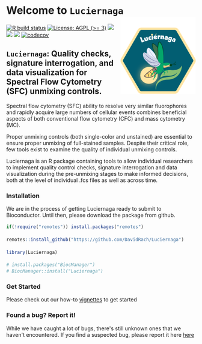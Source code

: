 # Welcome to `Luciernaga` <img src="inst/hex/hex.png" width="200" align="right"/>

<!-- To modify Package/Title/Description/Authors fields, edit the DESCRIPTION file -->
<!-- badges: start -->

[![R build
status](https://github.com/DavidRach/Luciernaga/workflows/rworkflows/badge.svg)](https://github.com/DavidRach/Luciernaga/actions)
[![License: AGPL (\>=
3)](https://img.shields.io/badge/license-AGPL%20(%3E=%203)-blue.svg)](https://cran.r-project.org/web/licenses/AGPL%20(%3E=%203))
[![](https://img.shields.io/badge/devel%20version-0.1.0-black.svg)](https://github.com/DavidRach/Luciernaga)
[![](https://img.shields.io/github/languages/code-size/DavidRach/Luciernaga.svg)](https://github.com/DavidRach/Luciernaga)
[![](https://img.shields.io/github/last-commit/DavidRach/Luciernaga.svg)](https://github.com/DavidRach/Luciernaga/commits/master)
[![codecov](https://codecov.io/gh/DavidRach/Luciernaga/graph/badge.svg?token=GHWZ3NJ7IK)](https://codecov.io/gh/DavidRach/Luciernaga)
<br> <!-- badges: end -->

## `Luciernaga`: Quality checks, signature interrogation, and data visualization for Spectral Flow Cytometry (SFC) unmixing controls.

Spectral flow cytometry (SFC) ability to resolve very similar fluorophores and rapidly acquire large numbers of cellular events combines beneficial aspects of both conventional flow cytometry (CFC) and mass cytometry (MC). 

Proper unmixing controls (both single-color and unstained) are essential to ensure proper unmixing of full-stained samples. Despite their critical role, few tools exist to examine the quality of individual unmixing controls. 

Luciernaga is an R package containing tools to allow individual researchers to implement quality control checks, signature interrogation and data visualization during the pre-unmixing stages to make informed decisions, both at the level of individual .fcs files as well as across time. 

### Installation

We are in the process of getting Luciernaga ready to submit to Bioconductor. Until then, please download the package from github. 

``` r
if(!require("remotes")) install.packages("remotes")

remotes::install_github("https://github.com/DavidRach/Luciernaga")

library(Luciernaga)

# install.packages("BiocManager")
# BiocManager::install("Luciernaga")
```

### Get Started

Please check out our how-to [vignettes](https://davidrach.github.io/Luciernaga/articles/DataVisualization.html)
to get started


### Found a bug? Report it!

While we have caught a lot of bugs, there's still unknown ones that we haven't encountered. If you find a suspected bug, please report it here [here](https://github.com/DavidRach/Luciernaga/issues)
